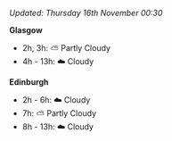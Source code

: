 *Updated: Thursday 16th November 00:30*

**Glasgow**

* 2h, 3h: :partly_sunny: Partly Cloudy
* 4h - 13h: :cloud: Cloudy

**Edinburgh**

* 2h - 6h: :cloud: Cloudy
* 7h: :partly_sunny: Partly Cloudy
* 8h - 13h: :cloud: Cloudy

